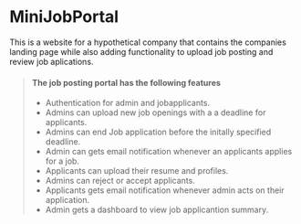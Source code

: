 # MiniJobPortal 

This is a website for a hypothetical company that contains the companies landing page while also adding functionality to upload job posting and review job aplications. 

> #### The job posting portal has the following features
> - Authentication for admin and jobapplicants.
> - Admins can upload new job openings with a a deadline for applicants.
> - Admins can end Job application before the initally specified deadline.
> - Admin can gets email notification whenever an applicants applies for a job.
> - Applicants can  upload their resume and profiles.
> - Admins can reject or accept applicants.
> - Applicants gets email notification whenever admin acts on  their application.
> - Admin gets a dashboard to view job applicantion summary.

